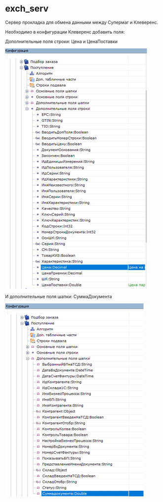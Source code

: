 # exch_serv
Сервер прокладка для обмена данными между Супермаг и Клеверенс.

Необходимо в конфигурации Клеверенс добавить поля:

Дополнительные поля строки:
Цена и ЦенаПоставки

![img.png](doc/img.png)

И дополнительные поля шапки:
СуммаДокумента

![img_1.png](doc/img_1.png)